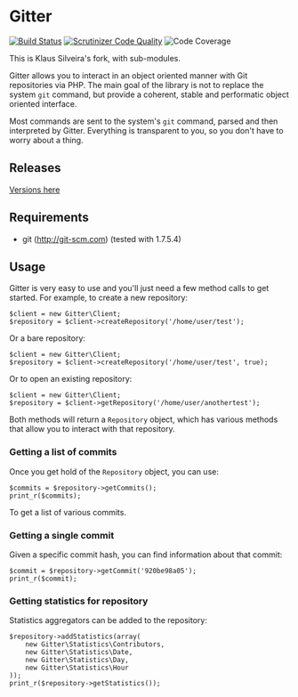 # Gitter
[![Build Status](https://secure.travis-ci.org/patrikx3/gitter.png)](http://travis-ci.org/patrikx3/gitter)
[![Scrutinizer Code Quality](https://scrutinizer-ci.com/g/patrikx3/gitter/badges/quality-score.png?b=master)](https://scrutinizer-ci.com/g/patrikx3/resume-web/?branch=master)
![Code Coverage](https://scrutinizer-ci.com/g/patrikx3/gitter/badges/coverage.png?b=master)


This is Klaus Silveira's fork, with sub-modules.

Gitter allows you to interact in an object oriented manner with Git repositories
via PHP. The main goal of the library is not to replace the system `git` command,
but provide a coherent, stable and performatic object oriented interface.

Most commands are sent to the system's `git` command, parsed and then interpreted
by Gitter. Everything is transparent to you, so you don't have to worry about a thing. 

## Releases
[Versions here](versions.md)

## Requirements

* git (http://git-scm.com) (tested with 1.7.5.4)

## Usage

Gitter is very easy to use and you'll just need a few method calls to get 
started. For example, to create a new repository:

    $client = new Gitter\Client;
    $repository = $client->createRepository('/home/user/test');

Or a bare repository:

    $client = new Gitter\Client;
    $repository = $client->createRepository('/home/user/test', true);

Or to open an existing repository: 

    $client = new Gitter\Client;
    $repository = $client->getRepository('/home/user/anothertest');

Both methods will return a `Repository` object, which has various methods
that allow you to interact with that repository.

### Getting a list of commits

Once you get hold of the `Repository` object, you can use: 

    $commits = $repository->getCommits();
    print_r($commits);

To get a list of various commits.

### Getting a single commit

Given a specific commit hash, you can find information about that commit:

    $commit = $repository->getCommit('920be98a05');
    print_r($commit);
    
### Getting statistics for repository

Statistics aggregators can be added to the repository:

    $repository->addStatistics(array(
        new Gitter\Statistics\Contributors,
        new Gitter\Statistics\Date,
        new Gitter\Statistics\Day,
        new Gitter\Statistics\Hour
    ));
    print_r($repository->getStatistics());